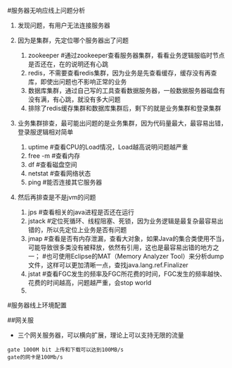 #服务器无响应线上问题分析
1. 发现问题，有用户无法连接服务器

2. 因为是集群，先定位哪个服务器出了问题
    1. zookeeper #通过zookeeper查看服务器集群，看看业务逻辑服临时节点是否还在，在的说明还有心跳
    2. redis，不需要查看redis集群，因为业务是先查看缓存，缓存没有再查库，即使出问题也不影响正常的业务
    3. 数据库集群，通过自己写的工具查看数据服务器，一般数据服务器磁盘有没有满，有心跳，就没有多大问题
    4. 排除了redis缓存集群和数据库集群后，剩下的就是业务集群和登录集群
    
3. 业务集群排查，最可能出问题的是业务集群，因为代码量最大，最容易出错，登录服逻辑相对简单
    1. uptime       #查看CPU的Load情况，Load越高说明问题越严重
    2. free -m      #查看内存
    3. df           #查看磁盘空间
    4. netstat      #查看网络状态
    5. ping         #能否连接其它服务器
    
4. 然后再排查是不是jvm的问题
    1. jps      #查看相关的java进程是否还在运行
    2. jstack   #定位死循环、线程阻塞、死锁，因为业务逻辑是最复杂最容易出错的，所以先定位上业务是否有问题
    3. jmap     #查看是否有内存泄漏，查看大对象，如果Java的集合类使用不当，可能导致很多类没有被释放，依然有引用，这也是最容易出错的地方之一；
                #也可使用Eclipse的MAT（Memory Analyzer Tool）来分析dump文件，这样可以更加清晰一点，查找java.lang.ref.Finalizer
    4. jstat    #查看FGC发生的频率及FGC所花费的时间，FGC发生的频率越快、花费的时间越高，问题越严重，会stop world
    5. 


#服务器线上环境配置

##网关服
- 三个网关服务器，可以横向扩展，理论上可以支持无限的流量
```
gate 1000M bit 上传和下载可以达到100MB/s
gate的网卡是100Mb/s
```


